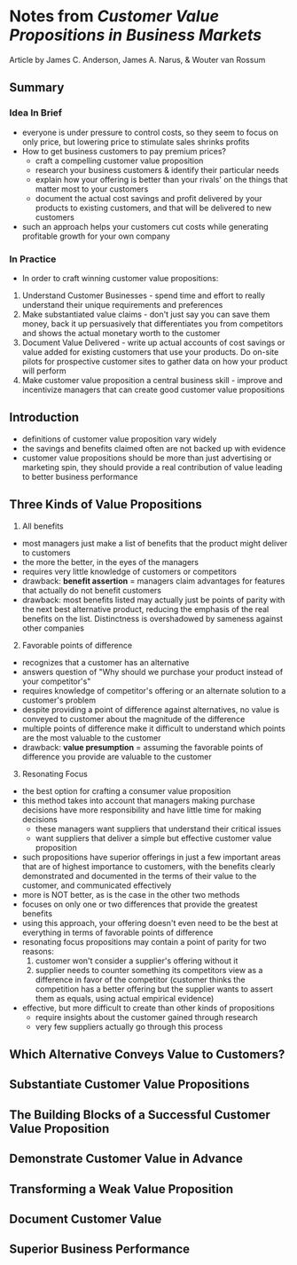 # Notes from *Customer Value Propositions in Business Markets* #
Article by James C. Anderson, James A. Narus, & Wouter van Rossum

## Summary ##
### Idea In Brief ###
- everyone is under pressure to control costs, so they seem to focus on only
price, but lowering price to stimulate sales shrinks profits
- How to get business customers to pay premium prices?
  - craft a compelling customer value proposition
  - research your business customers & identify their particular needs
  - explain how your offering is better than your rivals' on the things that
  matter most to your customers
  - document the actual cost savings and profit delivered by your products to
  existing customers, and that will be delivered to new customers
- such an approach helps your customers cut costs while generating profitable
growth for your own company

### In Practice ###
- In order to craft winning customer value propositions:
1. Understand Customer Businesses - spend time and effort to really understand
their unique requirements and preferences
2. Make substantiated value claims - don't just say you can save them money,
back it up persuasively that differentiates you from competitors and shows
the actual monetary worth to the customer
3. Document Value Delivered - write up actual accounts of cost savings or
value added for existing customers that use your products.  Do on-site pilots
for prospective customer sites to gather data on how your product will perform
4. Make customer value proposition a central business skill - improve and
incentivize managers that can create good customer value propositions

## Introduction ##
- definitions of customer value proposition vary widely
- the savings and benefits claimed often are not backed up with evidence
- customer value propositions should be more than just advertising or
marketing spin, they should provide a real contribution of value leading to
better business performance

## Three Kinds of Value Propositions ##
1. All benefits
  - most managers just make a list of benefits that the product might deliver
  to customers
  - the more the better, in the eyes of the managers
  - requires very little knowledge of customers or competitors
  - drawback: **benefit assertion** = managers claim advantages for features
  that actually do not benefit customers
  - drawback: most benefits listed may actually just be points of parity with
  the next best alternative product, reducing the emphasis of the real benefits
  on the list.  Distinctness is overshadowed by sameness against other companies
2. Favorable points of difference
  - recognizes that a customer has an alternative
  - answers question of "Why should we purchase your product instead of your
  competitor's"
  - requires knowledge of competitor's offering or an alternate solution to
  a customer's problem
  - despite providing a point of difference against alternatives, no value is
  conveyed to customer about the magnitude of the difference
  - multiple points of difference make it difficult to understand which points
  are the most valuable to the customer
  - drawback: **value presumption** = assuming the favorable points of
  difference you provide are valuable to the customer
3. Resonating Focus
  - the best option for crafting a consumer value proposition
  - this method takes into account that managers making purchase decisions have
  more responsibility and have little time for making decisions
    - these managers want suppliers that understand their critical issues
    - want suppliers that deliver a simple but effective customer value
    proposition
  - such propositions have superior offerings in just a few important areas
  that are of highest importance to customers, with the benefits clearly
  demonstrated and documented in the terms of their value to the customer,
  and communicated effectively
  - more is NOT better, as is the case in the other two methods
  - focuses on only one or two differences that provide the greatest benefits
  - using this approach, your offering doesn't even need to be the best at
  everything in terms of favorable points of difference
  - resonating focus propositions may contain a point of parity for two reasons:
    1. customer won't consider a supplier's offering without it
    2. supplier needs to counter something its competitors view as a difference
    in favor of the competitor (customer thinks the competition has a better
      offering but the supplier wants to assert them as equals, using actual
      empirical evidence)
  - effective, but more difficult to create than other kinds of propositions
    - require insights about the customer gained through research
    - very few suppliers actually go through this process

## Which Alternative Conveys Value to Customers? ##

## Substantiate Customer Value Propositions ##

## The Building Blocks of a Successful Customer Value Proposition ##

## Demonstrate Customer Value in Advance ##

## Transforming a Weak Value Proposition ##

## Document Customer Value ##

## Superior Business Performance ##
